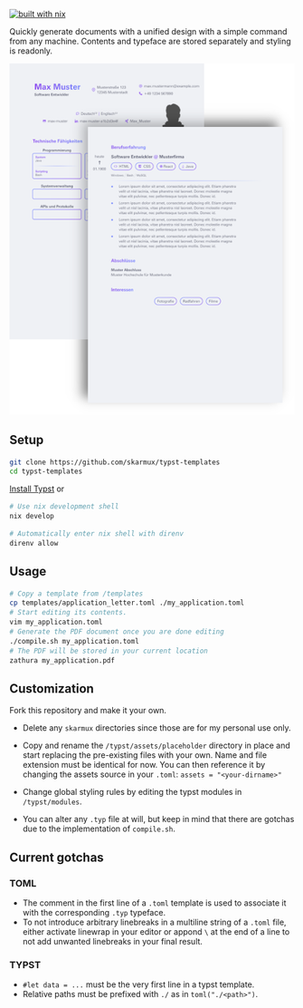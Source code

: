 [![built with nix](https://img.shields.io/static/v1?logo=nixos&logoColor=white&label=&message=Built%20with%20Nix&color=41439a)](https://builtwithnix.org)

Quickly generate documents with a unified design with a simple command from any
machine. Contents and typeface are stored separately and styling is readonly.

<div align="center">
  <img src="gallery/curriculum_vitae.png" alt="CV" />
</div>

## Setup

```sh
git clone https://github.com/skarmux/typst-templates
cd typst-templates
```

[Install Typst](https://github.com/typst/typst/blob/main/README.md#installation)
or
```sh
# Use nix development shell
nix develop
```

```sh
# Automatically enter nix shell with direnv
direnv allow
```

## Usage

```sh
# Copy a template from /templates
cp templates/application_letter.toml ./my_application.toml
# Start editing its contents.
vim my_application.toml
# Generate the PDF document once you are done editing
./compile.sh my_application.toml
# The PDF will be stored in your current location
zathura my_application.pdf
```

## Customization

Fork this repository and make it your own.

- Delete any `skarmux` directories since those are for my personal use only.

- Copy and rename the `/typst/assets/placeholder` directory in place and start
  replacing the pre-existing files with your own. Name and file extension must
  be identical for now. You can then reference it by changing the assets source
  in your `.toml`: `assets = "<your-dirname>"`

- Change global styling rules by editing the typst modules in `/typst/modules`.

- You can alter any `.typ` file at will, but keep in mind that there are
  gotchas due to the implementation of `compile.sh`.

## Current gotchas

### TOML
- The comment in the first line of a `.toml` template is used to associate it
  with the corresponding `.typ` typeface.
- To not introduce arbitrary linebreaks in a multiline string of a `.toml` file,
  either activate linewrap in your editor or appond `\` at the end of a line to
  not add unwanted linebreaks in your final result.

### TYPST
- `#let data = ...` must be the very first line in a typst template.
- Relative paths must be prefixed with `./` as in `toml("./<path>")`.
